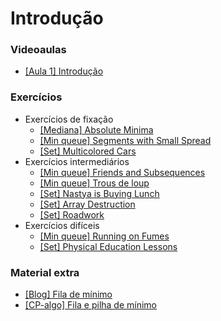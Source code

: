 Introdução
====================================

### Videoaulas

- [[Aula 1] Introdução](https://www.youtube.com/watch?v=dQw4w9WgXcQ)

### Exercícios

- Exercícios de fixação
    - [[Mediana] Absolute Minima](https://atcoder.jp/contests/abc127/tasks/abc127_f)
    - [[Min queue] Segments with Small Spread](https://codeforces.com/edu/course/2/lesson/9/2/practice/contest/307093/problem/F)
    - [[Set] Multicolored Cars](https://codeforces.com/problemset/problem/818/D)
- Exercícios intermediários
    - [[Min queue] Friends and Subsequences](https://codeforces.com/contest/689/problem/D)
    - [[Min queue] Trous de loup](https://szkopul.edu.pl/problemset/problem/07Q0fFk7fU2TmGr6wpPeDCZj/site/?key=statement)
    - [[Set] Nastya is Buying Lunch](https://codeforces.com/contest/1136/problem/D)
    - [[Set] Array Destruction](https://codeforces.com/problemset/problem/1474/C)
    - [[Set] Roadwork](https://atcoder.jp/contests/abc128/tasks/abc128_e)
- Exercícios difíceis
    - [[Min queue] Running on Fumes](https://www.facebook.com/codingcompetitions/hacker-cup/2020/qualification-round/problems/D1)
    - [[Set] Physical Education Lessons](https://codeforces.com/contest/915/problem/E)

### Material extra

- [[Blog] Fila de mínimo](https://codeforces.com/blog/entry/76908)
- [[CP-algo] Fila e pilha de mínimo](https://cp-algorithms.com/data_structures/stack_queue_modification.html)
